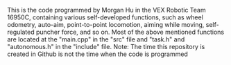 This is the code programmed by Morgan Hu in the VEX Robotic Team 16950C, containing various self-developed functions, such as wheel odometry, auto-aim, point-to-point locomotion, aiming while moving, self-regulated puncher force, and so on. Most of the above mentioned functions are located at the "main.cpp" in the "src" file and "task.h" and "autonomous.h" in the "include" file.     Note: The time this repository is created in Github is not the time when the code is programmed
